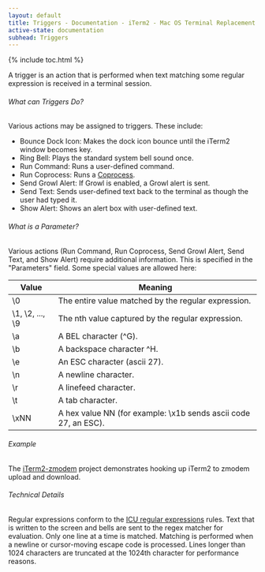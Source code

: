 ```yaml
---
layout: default
title: Triggers - Documentation - iTerm2 - Mac OS Terminal Replacement
active-state: documentation
subhead: Triggers
---
```

<div class="doc-wrapper">
        {% include toc.html %}
	<section class="doc-section">
		<p class="answer">
			A trigger is an action that is performed when text matching some regular expression is received in a terminal session.
		</p>
		<h6 class="question">What can Triggers Do?</h6>
		<p class="answer">
			Various actions may be assigned to triggers. These include:
			<ul>
				<li>Bounce Dock Icon: Makes the dock icon bounce until the iTerm2 window becomes key.</li>
				<li>Ring Bell: Plays the standard system bell sound once.</li>
				<li>Run Command: Runs a user-defined command.</li>
				<li>Run Coprocess: Runs a <a href="coprocesses.html">Coprocess</a>.</li>
				<li>Send Growl Alert: If Growl is enabled, a Growl alert is sent.</li>
				<li>Send Text: Sends user-defined text back to the terminal as though the user had typed it.</li>
				<li>Show Alert: Shows an alert box with user-defined text.</li>
			</ul>
		</p>
		<h6 class="question">What is a Parameter?</h6>
		<p class="answer">
			Various actions (Run Command, Run Coprocess, Send Growl Alert, Send Text, and Show Alert) require additional information. This is specified in the "Parameters" field. Some special values are allowed here: 
		</p>
		<table>
			<thead>
				<tr>
					<th>Value</th>
					<th>Meaning</th>
				</tr>
			</thead>
			<tbody>
				<tr>
					<td>\0</td>
					<td>The entire value matched by the regular expression.</td>
				</tr>
				<tr>
					<td>\1, \2, ..., \9</td>
					<td>The nth value captured by the regular expression.</td>
				</tr>
				<tr>
					<td>\a</td>
					<td>A BEL character (^G).</td>
				</tr>
				<tr>
					<td>\b</td>
					<td>A backspace character ^H.</td>
				</tr>
				<tr>
					<td>\e</td>
					<td>An ESC character (ascii 27).</td>
				</tr>
				<tr>
					<td>\n</td>
					<td>A newline character.</td>
				</tr>
				<tr>
					<td>\r</td>
					<td>A linefeed character.</td>
				</tr>
				<tr>
					<td>\t</td>
					<td>A tab character.</td>
				</tr>
				<tr>
					<td>\xNN</td>
					<td>A hex value NN (for example: \x1b sends ascii code 27, an ESC).</td>
				</tr>
			</tbody>
		</table>
		<h6 class="question">Example</h6>
		<p class="answer">
			The <a href="https://github.com/mmastrac/iterm2-zmodem">iTerm2-zmodem</a> project demonstrates hooking up iTerm2 to zmodem upload and download.
		</p>
		<h6 class="question">Technical Details</h6>
		<p class="answer">
			Regular expressions conform to the <a href="http://userguide.icu-project.org/strings/regexp">ICU regular expressions</a> rules. Text that is written to the screen and bells are sent to the regex matcher for evaluation. Only one line at a time is matched. Matching is performed when a newline or cursor-moving escape code is processed. Lines longer than 1024 characters are truncated at the 1024th character for performance reasons.
		</p>	
	</section>
</div>
